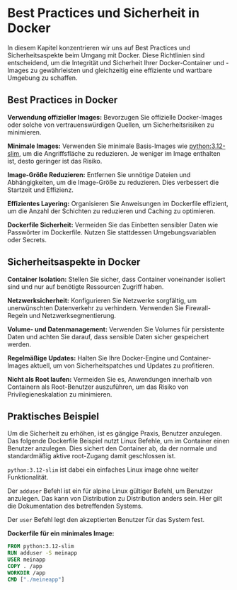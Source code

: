 # Best Practices und Sicherheit in Docker

In diesem Kapitel konzentrieren wir uns auf Best Practices und Sicherheitsaspekte beim Umgang mit Docker. Diese
Richtlinien sind entscheidend, um die Integrität und Sicherheit Ihrer Docker-Container und -Images zu gewährleisten und
gleichzeitig eine effiziente und wartbare Umgebung zu schaffen.

## Best Practices in Docker

**Verwendung offizieller Images:** Bevorzugen Sie offizielle Docker-Images oder solche von vertrauenswürdigen Quellen, um Sicherheitsrisiken zu
minimieren.

**Minimale Images:**
Verwenden Sie minimale Basis-Images
wie [python:3.12-slim]( dockerfile_und_docker_compose#beispiel-eines-dockerfiles ), um die Angriffsfläche
zu reduzieren. Je weniger
im Image enthalten
ist, desto geringer ist das Risiko.

**Image-Größe Reduzieren:**
Entfernen Sie unnötige Dateien und Abhängigkeiten, um die Image-Größe zu reduzieren. Dies verbessert die Startzeit
und Effizienz.

**Effizientes Layering:**
Organisieren Sie Anweisungen im Dockerfile effizient, um die Anzahl der Schichten zu reduzieren und Caching zu
optimieren.

**Dockerfile Sicherheit:**
Vermeiden Sie das Einbetten sensibler Daten wie Passwörter im Dockerfile. Nutzen Sie stattdessen
Umgebungsvariablen oder Secrets.

## Sicherheitsaspekte in Docker

**Container Isolation:**
Stellen Sie sicher, dass Container voneinander isoliert sind und nur auf benötigte Ressourcen Zugriff haben.

**Netzwerksicherheit:**
Konfigurieren Sie Netzwerke sorgfältig, um unerwünschten Datenverkehr zu verhindern. Verwenden Sie Firewall-Regeln
und Netzwerksegmentierung.

**Volume- und Datenmanagement:**
Verwenden Sie Volumes für persistente Daten und achten Sie darauf, dass sensible Daten sicher gespeichert werden.

**Regelmäßige Updates:**
Halten Sie Ihre Docker-Engine und Container-Images aktuell, um von Sicherheitspatches und Updates zu profitieren.

**Nicht als Root laufen:**
Vermeiden Sie es, Anwendungen innerhalb von Containern als Root-Benutzer auszuführen, um das Risiko von
Privilegieneskalation zu minimieren.


## Praktisches Beispiel

Um die Sicherheit zu erhöhen, ist es gängige Praxis, Benutzer anzulegen.
Das folgende Dockerfile Beispiel nutzt Linux Befehle, um im Container einen Benutzer anzulegen. Dies sichert den
Container ab, da der normale und standardmäßig aktive root-Zugang damit geschlossen ist.

`python:3.12-slim` ist dabei ein einfaches Linux image ohne weiter Funktionalität.

Der `adduser` Befehl ist ein für alpine Linux gültiger Befehl, um Benutzer anzulegen. Das kann von Distribution zu
Distribution anders sein. Hier gilt die Dokumentation des betreffenden Systems.

Der `user` Befehl legt den akzeptierten Benutzer für das System fest.

**Dockerfile für ein minimales Image:**

```Dockerfile
FROM python:3.12-slim
RUN adduser -S meinapp
USER meinapp
COPY . /app
WORKDIR /app
CMD ["./meineapp"]
```
